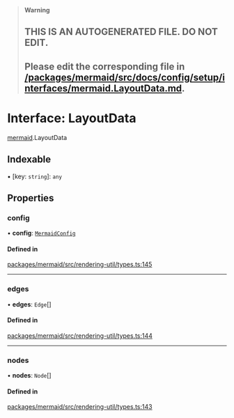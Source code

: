 > **Warning**
>
> ## THIS IS AN AUTOGENERATED FILE. DO NOT EDIT.
>
> ## Please edit the corresponding file in [/packages/mermaid/src/docs/config/setup/interfaces/mermaid.LayoutData.md](../../../../packages/mermaid/src/docs/config/setup/interfaces/mermaid.LayoutData.md).

# Interface: LayoutData

[mermaid](../modules/mermaid.md).LayoutData

## Indexable

▪ \[key: `string`]: `any`

## Properties

### config

• **config**: [`MermaidConfig`](mermaid.MermaidConfig.md)

#### Defined in

[packages/mermaid/src/rendering-util/types.ts:145](https://github.com/mermaid-js/mermaid/blob/master/packages/mermaid/src/rendering-util/types.ts#L145)

---

### edges

• **edges**: `Edge`\[]

#### Defined in

[packages/mermaid/src/rendering-util/types.ts:144](https://github.com/mermaid-js/mermaid/blob/master/packages/mermaid/src/rendering-util/types.ts#L144)

---

### nodes

• **nodes**: `Node`\[]

#### Defined in

[packages/mermaid/src/rendering-util/types.ts:143](https://github.com/mermaid-js/mermaid/blob/master/packages/mermaid/src/rendering-util/types.ts#L143)
